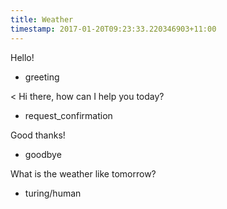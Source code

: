 ```yaml
---
title: Weather
timestamp: 2017-01-20T09:23:33.220346903+11:00
---
```


Hello!
* greeting

< Hi there, how can I help you today?
* request_confirmation

Good thanks!
* goodbye

What is the weather like tomorrow?
* turing/human
